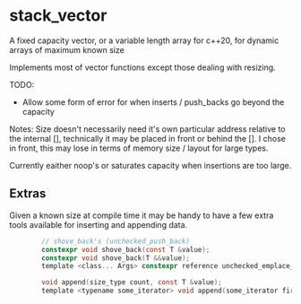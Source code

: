 # stack_vector
A fixed capacity vector, or a variable length array for c++20, for dynamic arrays of maximum known size

Implements most of vector functions except those dealing with resizing.

TODO:
* Allow some form of error for when inserts / push_backs go beyond the capacity

Notes:
Size doesn't necessarily need it's own particular address relative to the internal [], technically it may be placed in front or behind the [].
I chose in front, this may lose in terms of memory size / layout for large types.

Currently eaither noop's or saturates capacity when insertions are too large.

## Extras
Given a known size at compile time it may be handy to have a few extra tools available for inserting and appending data.
```c
        // shove_back's (unchecked_push_back)
        constexpr void shove_back(const T &value);
        constexpr void shove_back(T &&value);
        template <class... Args> constexpr reference unchecked_emplace_back(Args &&... args);
```
```c
        void append(size_type count, const T &value);
        template <typename some_iterator> void append(some_iterator first, some_iterator last);
```
